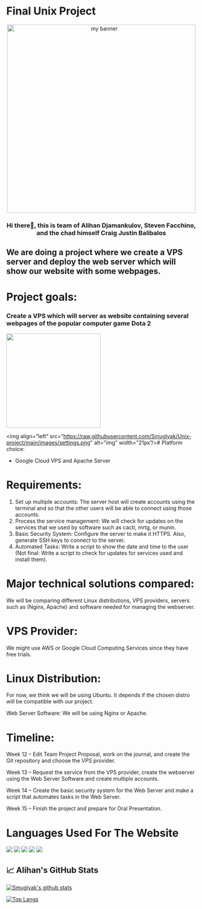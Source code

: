 # Final Unix Project

<p align="center">
<img height="500" src="https://images.unsplash.com/photo-1531297484001-80022131f5a1?ixlib=rb-1.2.1&ixid=MnwxMjA3fDB8MHxzZWFyY2h8MXx8d2ViJTIwd2FsbHBhcGVyfGVufDB8fDB8fA%3D%3D&w=1000&q=80" alt="my banner"></p>

<h3 style="text-align:center;">Hi there👋, this is team of Alihan Djamankulov, 
Steven Facchino, and the chad himself Craig Justin Balibalos</h3>

<h2>We are doing a project where we create a VPS server and deploy the web server which will show our website with some webpages. </h2>


# Project goals:
### Create a VPS which will server as website containing several webpages of the popular computer game Dota 2

<img src="https://c.tenor.com/XYg91Fy0iYcAAAAC/dota2-ijudas.gif" height="250px">

<img align=”left” src=”https://raw.githubusercontent.com/Smuglyak/Unix-project/main/images/settings.png" alt=”img” width=”21px”/># Platform choice:
- Google Cloud VPS and Apache Server

# Requirements:

1. Set up multiple accounts: The server host will create accounts using the terminal and so that the other users will be able to connect using those accounts.
1. Process the service management: We will check for updates on the services that we
   used by software such as cacti, mrtg, or munin.
1. Basic Security System: Configure the server to make it HTTPS. Also, generate SSH keys to
   connect to the server.
1. Automated Tasks: Write a script to show the date and time to the user (Not final: Write
   a script to check for updates for services used and install them).

# Major technical solutions compared:

We will be comparing different Linux distributions, VPS providers, servers such as (Nginx,
Apache) and software needed for managing the webserver.

# VPS Provider: 
We might use AWS or Google Cloud Computing Services since they have free
trials.

# Linux Distribution: 
For now, we think we will be using Ubuntu. It depends if the chosen distro
will be compatible with our project.

Web Server Software: We will be using Nginx or Apache.

# Timeline:

Week 12 – Edit Team Project Proposal, work on the journal, and create the Git repository and
choose the VPS provider.

Week 13 – Request the service from the VPS provider, create the webserver using the Web
Server Software and create multiple accounts.

Week 14 – Create the basic security system for the Web Server and make a script that
automates tasks in the Web Server.

Week 15 – Finish the project and prepare for Oral Presentation.

# Languages Used For The Website

![](https://img.shields.io/badge/Code-JavaScript-informational?style=flat&logo=JavaScript&color=F7DF1E)
![](https://img.shields.io/badge/Code-HTML5-informational?style=flat&logo=HTML5&color=E34F26)
![](https://img.shields.io/badge/Style-CSS3-informational?style=flat&logo=CSS3&color=1572B6)
![](https://img.shields.io/badge/Tools-Git-informational?style=flat&logo=Git&color=F05032)
![](https://img.shields.io/badge/Tools-GitHub-informational?style=flat&logo=GitHub&color=181717)

## 📈 Alihan's GitHub Stats

[![Smuglyak's github stats](https://github-readme-stats.vercel.app/api?username=Smuglyak)](https://github.com/yushi1007)

[![Top Langs](https://github-readme-stats.vercel.app/api/top-langs/?username=Smuglyak&layout=compact)](https://github.com/Smuglyak)